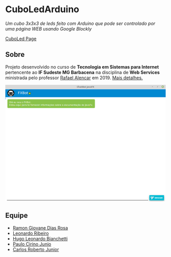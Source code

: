 # CuboLedArduino
<i>Um cubo 3x3x3 de leds feito com Arduino que pode ser controlado por uma página WEB usando Google Blockly</i>

<a href="https://ramongiovane.github.io/CuboLedArduino/">CuboLed Page</a>
## Sobre
<p>Projeto desenvolvido no curso de <b>Tecnologia em Sistemas para Internet</b> pertencente ao <b>IF Sudeste MG Barbacena</b> 
na disciplina  de <b>Web Services</b> ministrada pelo professor <a href="https://github.com/rafjaa">Rafael Alencar</a> em 2019.
<a href="https://ramongiovane.github.io/CuboLedArduino/">Mais detalhes.</a></p> 
<p align="center">
  <img src="https://github.com/EvaCosta/ChatBot-LPV/blob/master/ChatBot%20-%20LPV/img/telaInicial.png" width="600"/>
</p>

## Equipe  
 
 <ul>
  
   <li><a href=https://github.com/RamonGiovane>Ramon Giovane Dias Rosa</a></li>
  <li><a href=https://github.com/leuribeiru>Leonardo Ribeiro</a></li>  
  <li><a href=https://github.com/hugo-bianchetti>Hugo Leonardo Bianchetti</a></li>  
  <li><a href=https://github.com/paulocirinojr>Paulo Cirino Junio</a></li>
  <li><a href=https://github.com/carlosrjr>Carlos Roberto Junior</a></li>
</ul>
